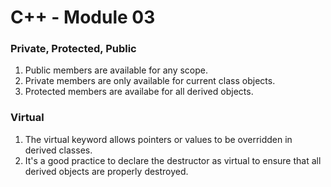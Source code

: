 # C++ - Module 03

### Private, Protected, Public
1. Public members are available for any scope.
2. Private members are only available for current class objects.
3. Protected members are availabe for all derived objects.

### Virtual
1. The virtual keyword allows pointers or values to be overridden in derived classes.
2. It's a good practice to declare the destructor as virtual to ensure that all derived objects are properly destroyed.
